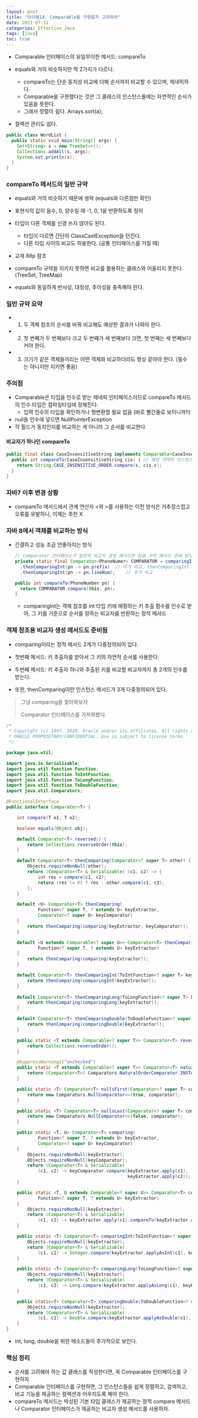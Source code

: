 ```yaml
---
layout: post
title: "아이템14. Comparable을 구현할지 고려하라"
date: 2021-07-31
categories: Effective_Java
tags: [java]
toc: true
---
```


- Comparable 인터페이스의 유일무이한 메서드: compareTo
- equals와 거의 비슷하지만 딱 2가지가 다르다.
  - compareTo는 단순 동치성 비교에 더해 순서까지 비교할 수 있으며, 제네릭하다.
  - Comparable을 구현했다는 것은 그 클래스의 인스턴스들에는 자연적인 순서가 있음을 뜻한다.
  - 그래서 정렬이 쉽다. Arrays.sort(a);

- 컬렉션 관리도 쉽다.



```java
public class WordList {
  public static void main(String[] args) {
    Set<String> s = new TreeSet<>();
    Collections.addAll(s, args);
    System.out.println(s);
  }
}
```



### compareTo 메서드의 일반 규약

- equals와 거의 비슷하기 때문에 생략 (equals와 다른점만 확인)
- 표현식의 값이 음수, 0, 양수일 때 -1, 0, 1을 반환하도록 정의
- 타입이 다른 객체를 신경 쓰지 않아도 된다.
  - 타입이 다르면 간단히 ClassCastException을 던진다.
  - 다른 타입 사이의 비교도 허용한다. (공통 인터페이스를 가질 때)
- 교재 88p 참조

- compareTo 규약을 지키지 못하면 비교를 활용하는 클래스와 어울리지 못한다. (TreeSet, TreeMap)
- equals와 동일하게 반사성, 대칭성, 추이성을 충족해야 한다.



### 일반 규약 요약

- 1. 두 객체 참조의 순서를 바꿔 비교해도 예상한 결과가 나와야 한다.
- 2. 첫 번째가 두 번째보다 크고 두 번째가 세 번째보다 크면, 첫 번째는 세 번째보다 커야 한다.
- 3. 크기가 같은 객체들끼리는 어떤 객체와 비교하더라도 항상 같아야 한다. (필수는 아니지만 지키면 좋음)



### 주의점

- Comparable은 타입을 인수로 받는 제네릭 인터페이스이므로 compareTo 메서드의 인수 타입은 컴파일타임에 정해진다.
  - 입력 인수의 타입을 확인하거나 형변환할 필요 없음 (바로 빨간줄로 보이니까!!)
- null을 인수에 넣으면 NullPointerException
- 각 필드가 동치인지를 비교하는 게 아니라 그 순서를 비교한다.



#### 비교자가 하나인 compareTo

```java
public final class CaseInsensitiveString implements Comparable<CaseInsensitiveString> {
  public int compareTo(CaseInsensitiveString cis) {	// 해당 객체의 인스턴스 변수 s와 인수 객체 속 s
    return String.CASE_INSENSITIVE_ORDER.compare(s, cis.s);
  }
}
```



### 자바7 이후 변경 상황

- compareTo 메서드에서 관계 연산자 <와 >를 사용하는 이전 방식은 거추장스럽고 오류를 유발하니, 이제는 추천 X



### 자바 8에서 객체를 비교하는 방식

- 간결하고 성능 조금 안좋아지는 방식

  ```java
  // Comparator 인터페이스가 일련의 비교자 생성 메서드와 팀을 꾸려 메서드 연쇄 방식으로 비교자를 생성할 수 있게 되었다.
  private static final Comparator<PhoneNumer> COMPARATOR = comparingInt((PhoneNumber pn) -> pn.areaCode)
    .thenComparingInt(pn -> pn.prefix)	// 추가 비교, thenComparingInt 사용 시 타입 추론 가능
    .thenComparingInt(pn -> pn.lineNum);	// 추가 비교
  
  public int compareTo(PhoneNumber pn) {
    return COMPARATOR.compare(this, pn);
  }
  ```

  - comparingInt는 객체 참조를 int 타입 키에 매핑하는 키 추출 함수를 인수로 받아, 그 키를 기준으로 순서를 정하는 비교자를 반환하는 정적 메서드



### 객체 참조용 비교자 생성 메서드도 준비됨

- comparing이라는 정적 메서드 2개가 다중정의되어 있다.

- 첫번째 메서드: 키 추출자를 받아서 그 키의 자연적 순서를 사용한다.

- 두번째 메서드: 키 추출자 하나와 추출된 키를 비교할 비교자까지 총 2개의 인수를 받는다.
- 또한, thenComparing이란 인스턴스 메서드가 3개 다중정의되어 있다.

> 그냥 comparing을 찾아와보자
>
> Comparator 인터페이스를 가져와봤다.

```java
/*
 * Copyright (c) 1997, 2020, Oracle and/or its affiliates. All rights reserved.
 * ORACLE PROPRIETARY/CONFIDENTIAL. Use is subject to license terms.
 */

package java.util;

import java.io.Serializable;
import java.util.function.Function;
import java.util.function.ToIntFunction;
import java.util.function.ToLongFunction;
import java.util.function.ToDoubleFunction;
import java.util.Comparators;

@FunctionalInterface
public interface Comparator<T> {

    int compare(T o1, T o2);

    boolean equals(Object obj);

    default Comparator<T> reversed() {
        return Collections.reverseOrder(this);
    }

    default Comparator<T> thenComparing(Comparator<? super T> other) {
        Objects.requireNonNull(other);
        return (Comparator<T> & Serializable) (c1, c2) -> {
            int res = compare(c1, c2);
            return (res != 0) ? res : other.compare(c1, c2);
        };
    }

    default <U> Comparator<T> thenComparing(
            Function<? super T, ? extends U> keyExtractor,
            Comparator<? super U> keyComparator)
    {
        return thenComparing(comparing(keyExtractor, keyComparator));
    }

    default <U extends Comparable<? super U>> Comparator<T> thenComparing(
            Function<? super T, ? extends U> keyExtractor)
    {
        return thenComparing(comparing(keyExtractor));
    }

    default Comparator<T> thenComparingInt(ToIntFunction<? super T> keyExtractor) {
        return thenComparing(comparingInt(keyExtractor));
    }
  
    default Comparator<T> thenComparingLong(ToLongFunction<? super T> keyExtractor) {
        return thenComparing(comparingLong(keyExtractor));
    }

    default Comparator<T> thenComparingDouble(ToDoubleFunction<? super T> keyExtractor) {
        return thenComparing(comparingDouble(keyExtractor));
    }

    public static <T extends Comparable<? super T>> Comparator<T> reverseOrder() {
        return Collections.reverseOrder();
    }

    @SuppressWarnings("unchecked")
    public static <T extends Comparable<? super T>> Comparator<T> naturalOrder() {
        return (Comparator<T>) Comparators.NaturalOrderComparator.INSTANCE;
    }

    public static <T> Comparator<T> nullsFirst(Comparator<? super T> comparator) {
        return new Comparators.NullComparator<>(true, comparator);
    }

    public static <T> Comparator<T> nullsLast(Comparator<? super T> comparator) {
        return new Comparators.NullComparator<>(false, comparator);
    }

    public static <T, U> Comparator<T> comparing(
            Function<? super T, ? extends U> keyExtractor,
            Comparator<? super U> keyComparator)
    {
        Objects.requireNonNull(keyExtractor);
        Objects.requireNonNull(keyComparator);
        return (Comparator<T> & Serializable)
            (c1, c2) -> keyComparator.compare(keyExtractor.apply(c1),
                                              keyExtractor.apply(c2));
    }

    public static <T, U extends Comparable<? super U>> Comparator<T> comparing(
            Function<? super T, ? extends U> keyExtractor)
    {
        Objects.requireNonNull(keyExtractor);
        return (Comparator<T> & Serializable)
            (c1, c2) -> keyExtractor.apply(c1).compareTo(keyExtractor.apply(c2));
    }

    public static <T> Comparator<T> comparingInt(ToIntFunction<? super T> keyExtractor) {
        Objects.requireNonNull(keyExtractor);
        return (Comparator<T> & Serializable)
            (c1, c2) -> Integer.compare(keyExtractor.applyAsInt(c1), keyExtractor.applyAsInt(c2));
    }

    public static <T> Comparator<T> comparingLong(ToLongFunction<? super T> keyExtractor) {
        Objects.requireNonNull(keyExtractor);
        return (Comparator<T> & Serializable)
            (c1, c2) -> Long.compare(keyExtractor.applyAsLong(c1), keyExtractor.applyAsLong(c2));
    }

    public static<T> Comparator<T> comparingDouble(ToDoubleFunction<? super T> keyExtractor) {
        Objects.requireNonNull(keyExtractor);
        return (Comparator<T> & Serializable)
            (c1, c2) -> Double.compare(keyExtractor.applyAsDouble(c1), keyExtractor.applyAsDouble(c2));
    }
}

```

- int, long, double을 위한 메소드들이 추가적으로 보인다.



### 핵심 정리

- 순서를 고려해야 하는 값 클래스를 작성한다면, 꼭 Comparable 인터페이스를 구현하자
- Comparable 인터페이스를 구현하면, 그 인스턴스들을 쉽게 정렬하고, 검색하고, 비교 기능을 제공하는 컬렉션과 어우지도록 해야 한다.
- compareTo 메서드는 박싱된 기본 타입 클래스가 제공하는 정적 compare 메서드나 Comparator 인터페이스가 제공하는 비교자 생성 메서드를 사용하자.

